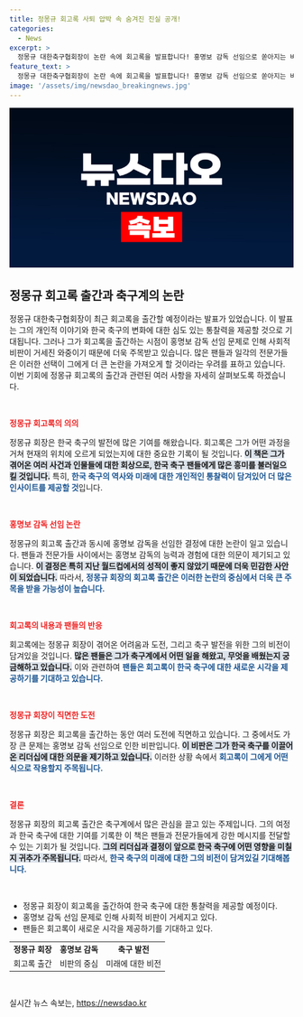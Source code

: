 ```yaml
---
title: 정몽규 회고록 사퇴 압박 속 숨겨진 진실 공개!
categories:
  - News
excerpt: >
  정몽규 대한축구협회장이 논란 속에 회고록을 발표합니다! 홍명보 감독 선임으로 쏟아지는 비판을 담아, 진실과 도전의 이야기가 공개됩니다. 궁금하신가요? 클릭해보세요!
feature_text: >
  정몽규 대한축구협회장이 논란 속에 회고록을 발표합니다! 홍명보 감독 선임으로 쏟아지는 비판을 담아, 진실과 도전의 이야기가 공개됩니다. 궁금하신가요? 클릭해보세요!
image: '/assets/img/newsdao_breakingnews.jpg'
---
```


<p><img src="/assets/img/newsdao_breakingnews.jpg" alt="ontimetimes 속보" /></p>

<h2 data-ke-size="size26">정몽규 회고록 출간과 축구계의 논란</h2>

<p data-ke-size="size16">정몽규 대한축구협회장이 최근 회고록을 출간할 예정이라는 발표가 있었습니다. 이 발표는 그의 개인적 이야기와 한국 축구의 변화에 대한 심도 있는 통찰력을 제공할 것으로 기대됩니다. 그러나 그가 회고록을 출간하는 시점이 홍명보 감독 선임 문제로 인해 사회적 비판이 거세진 와중이기 때문에 더욱 주목받고 있습니다. 많은 팬들과 일각의 전문가들은 이러한 선택이 그에게 더 큰 논란을 가져오게 할 것이라는 우려를 표하고 있습니다. 이번 기회에 정몽규 회고록의 출간과 관련된 여러 사항을 자세히 살펴보도록 하겠습니다.</p>

<p data-ke-size="size16">&nbsp;</p>

<p><b><span style="color: #ee2323;">정몽규 회고록의 의의</span></b></p>

<p data-ke-size="size16">정몽규 회장은 한국 축구의 발전에 많은 기여를 해왔습니다. 회고록은 그가 어떤 과정을 거쳐 현재의 위치에 오르게 되었는지에 대한 중요한 기록이 될 것입니다. <b><span style="background-color: #21538527;">이 책은 그가 겪어온 여러 사건과 인물들에 대한 회상으로, 한국 축구 팬들에게 많은 흥미를 불러일으킬 것입니다.</span></b> 특히, <b><span style="color: #1a5490;">한국 축구의 역사와 미래에 대한 개인적인 통찰력이 담겨있어 더 많은 인사이트를 제공할 것</span></b>입니다.</p>

<p data-ke-size="size16">&nbsp;</p>

<p><b><span style="color: #ee2323;">홍명보 감독 선임 논란</span></b></p>

<p data-ke-size="size16">정몽규의 회고록 출간과 동시에 홍명보 감독을 선임한 결정에 대한 논란이 일고 있습니다. 팬들과 전문가들 사이에서는 홍명보 감독의 능력과 경험에 대한 의문이 제기되고 있습니다. <b><span style="background-color: #21538527;">이 결정은 특히 지난 월드컵에서의 성적이 좋지 않았기 때문에 더욱 민감한 사안이 되었습니다.</span></b> 따라서, <b><span style="color: #1a5490;">정몽규 회장의 회고록 출간은 이러한 논란의 중심에서 더욱 큰 주목을 받을 가능성이 높습니다.</span></b></p>

<p data-ke-size="size16">&nbsp;</p>

<p><b><span style="color: #ee2323;">회고록의 내용과 팬들의 반응</span></b></p>

<p data-ke-size="size16">회고록에는 정몽규 회장이 겪어온 어려움과 도전, 그리고 축구 발전을 위한 그의 비전이 담겨있을 것입니다. <b><span style="background-color: #21538527;">많은 팬들은 그가 축구계에서 어떤 일을 해왔고, 무엇을 배웠는지 궁금해하고 있습니다.</span></b> 이와 관련하여 <b><span style="color: #1a5490;">팬들은 회고록이 한국 축구에 대한 새로운 시각을 제공하기를 기대하고 있습니다.</span></b></p>

<p data-ke-size="size16">&nbsp;</p>

<p><b><span style="color: #ee2323;">정몽규 회장이 직면한 도전</span></b></p>

<p data-ke-size="size16">정몽규 회장은 회고록을 출간하는 동안 여러 도전에 직면하고 있습니다. 그 중에서도 가장 큰 문제는 홍명보 감독 선임으로 인한 비판입니다. <b><span style="background-color: #21538527;">이 비판은 그가 한국 축구를 이끌어온 리더십에 대한 의문을 제기하고 있습니다.</span></b> 이러한 상황 속에서 <b><span style="color: #1a5490;">회고록이 그에게 어떤 식으로 작용할지 주목됩니다.</span></b></p>

<p data-ke-size="size16">&nbsp;</p>

<p><b><span style="color: #ee2323;">결론</span></b></p>

<p data-ke-size="size16">정몽규 회장의 회고록 출간은 축구계에서 많은 관심을 끌고 있는 주제입니다. 그의 여정과 한국 축구에 대한 기여를 기록한 이 책은 팬들과 전문가들에게 강한 메시지를 전달할 수 있는 기회가 될 것입니다. <b><span style="background-color: #21538527;">그의 리더십과 결정이 앞으로 한국 축구에 어떤 영향을 미칠지 귀추가 주목됩니다.</span></b> 따라서, <b><span style="color: #1a5490;">한국 축구의 미래에 대한 그의 비전이 담겨있길 기대해봅니다.</span></b></p> 

<p data-ke-size="size16">&nbsp;</p>

<ul>
   <li>정몽규 회장이 회고록을 출간하여 한국 축구에 대한 통찰력을 제공할 예정이다.</li>
   <li>홍명보 감독 선임 문제로 인해 사회적 비판이 거세지고 있다.</li>
   <li>팬들은 회고록이 새로운 시각을 제공하기를 기대하고 있다.</li>
</ul>

<table style="border-collapse: collapse; width: 100%;">
  <tr>
    <td style="text-align: center; height: 17px;"><b>정몽규 회장</b></td>
    <td style="text-align: center; height: 17px;"><b>홍명보 감독</b></td>
    <td style="text-align: center; height: 17px;"><b>축구 발전</b></td>
  </tr>
  <tr>
    <td style="text-align: center; height: 17px;">회고록 출간</td>
    <td style="text-align: center; height: 17px;">비판의 중심</td>
    <td style="text-align: center; height: 17px;">미래에 대한 비전</td>
  </tr>
</table>

<p data-ke-size="size16">&nbsp;</p>
실시간 뉴스 속보는, <a href="https://newsdao.kr" rel="dofollow">https://newsdao.kr</a>


